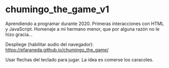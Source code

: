# chumingo_the_game_v1
Aprendiendo a programar durante 2020. Primeras interacciones con HTML y JavaScript. Homenaje a mi hermano menor, que por alguna razón no le hizo gracia...

Despliege (habilitar audio del navegador): https://efaraneda.github.io/chumingo_the_game/

Usar flechas del teclado para jugar. La idea es comerse los caracoles.
